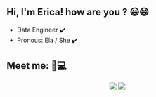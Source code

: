  <h2 align="left"><b>Hi, I'm Erica! how are you ? 😃😄</b></h2>

- Data Engineer ✔️
- Pronous: Ela / She ✔️
##
 <h2 align="left"><b>Meet me: 📲💻</b></h2>
  <div align="center">
  <a href="https://www.linkedin.com/in/ericasrafael/" target="_blank"><img src="https://img.shields.io/badge/LinkedIn-0077B5?style=for-the-badge&logo=linkedin&logoColor=white" target="_blank"></a>
  <a href = "mailto:ericasrafael@gmail.com"><img src="https://img.shields.io/badge/-Gmail-%23333?style=for-the-badge&logo=gmail&logoColor=white" target="_blank"></a>   
   </div>
   

 
 
 
 
 


